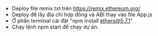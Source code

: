 - Deploy file remix.txt trên https://remix.ethereum.org/
- Deploy để lấy địa chỉ hợp đồng và ABI thay vào file App.js
- Ở phần terminal cài đặt "npm install ethers@5.7.1"
- Chạy lệnh npm start để chạy dự án.
